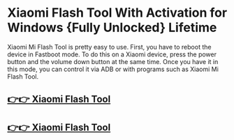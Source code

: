 # Xiaomi Flash Tool With Activation for Windows {Fully Unlocked} Lifetime 

Xiaomi Mi Flash Tool is pretty easy to use. First, you have to reboot the device in Fastboot mode. To do this on a Xiaomi device, press the power button and the volume down button at the same time. Once you have it in this mode, you can control it via ADB or with programs such as Xiaomi Mi Flash Tool.


## [👉👉 Xiaomi Flash Tool](https://alipc.pro/dl/)

## [👉👉 Xiaomi Flash Tool](https://alipc.pro/dl/)
